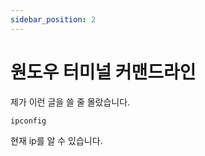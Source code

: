 ```yaml
---
sidebar_position: 2
---
```


# 원도우 터미널 커맨드라인

제가 이런 글을 쓸 줄 몰랐습니다.

```sh
ipconfig
```

현재 ip를 알 수 있습니다.

<!-- ## Windows Subsystem for Linux(WSL) 적용 방법 -->

<!-- @todo: 윈도우에 우분투를 설치하는 과정 -->

